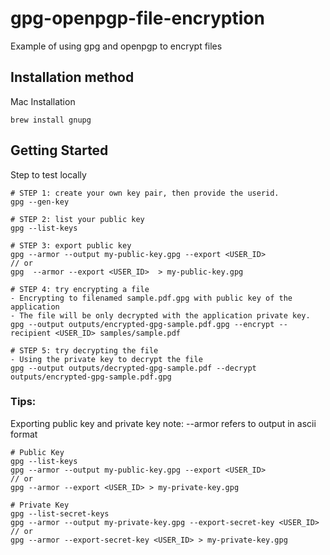 # gpg-openpgp-file-encryption
Example of using gpg and openpgp to encrypt files

## Installation method
Mac Installation
```
brew install gnupg
```

## Getting Started
Step to test locally
```
# STEP 1: create your own key pair, then provide the userid.
gpg --gen-key

# STEP 2: list your public key
gpg --list-keys

# STEP 3: export public key
gpg --armor --output my-public-key.gpg --export <USER_ID>
// or
gpg  --armor --export <USER_ID>  > my-public-key.gpg

# STEP 4: try encrypting a file
- Encrypting to filenamed sample.pdf.gpg with public key of the application
- The file will be only decrypted with the application private key.
gpg --output outputs/encrypted-gpg-sample.pdf.gpg --encrypt --recipient <USER_ID> samples/sample.pdf

# STEP 5: try decrypting the file
- Using the private key to decrypt the file
gpg --output outputs/decrypted-gpg-sample.pdf --decrypt outputs/encrypted-gpg-sample.pdf.gpg
```

### Tips:
Exporting public key and private key
note: --armor refers to output in ascii format
```
# Public Key
gpg --list-keys
gpg --armor --output my-public-key.gpg --export <USER_ID>
// or
gpg --armor --export <USER_ID> > my-private-key.gpg 
```

```
# Private Key
gpg --list-secret-keys
gpg --armor --output my-private-key.gpg --export-secret-key <USER_ID>
// or
gpg --armor --export-secret-key <USER_ID> > my-private-key.gpg 
```